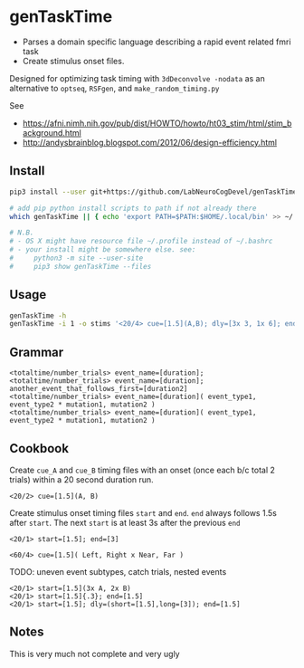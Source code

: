 # genTaskTime
* Parses a domain specific language describing a rapid event related fmri task
* Create stimulus onset files.

Designed for optimizing task timing with `3dDeconvolve -nodata` as an alternative to `optseq`, `RSFgen`, and `make_random_timing.py`

See
* https://afni.nimh.nih.gov/pub/dist/HOWTO/howto/ht03_stim/html/stim_background.html
* http://andysbrainblog.blogspot.com/2012/06/design-efficiency.html

## Install
```bash
pip3 install --user git+https://github.com/LabNeuroCogDevel/genTaskTime

# add pip python install scripts to path if not already there
which genTaskTime || { echo 'export PATH=$PATH:$HOME/.local/bin' >> ~/.bashrc && source ~/.bashrc }

# N.B. 
# - OS X might have resource file ~/.profile instead of ~/.bashrc
# - your install might be somewhere else. see:
#     python3 -m site --user-site
#     pip3 show genTaskTime --files
```
## Usage
```bash
genTaskTime -h
genTaskTime -i 1 -o stims '<20/4> cue=[1.5](A,B); dly=[3x 3, 1x 6]; end=[1.5]'
```

## Grammar
```
<totaltime/number_trials> event_name=[duration]; 
<totaltime/number_trials> event_name=[duration]; another_event_that_follows_first=[duration2]
<totaltime/number_trials> event_name=[duration]( event_type1, event_type2 * mutation1, mutation2 )
<totaltime/number_trials> event_name=[duration]( event_type1, event_type2 * mutation1, mutation2 )
```
## Cookbook

Create `cue_A` and `cue_B` timing files with an onset (once each b/c total 2 trials) within a 20 second duration run.
```
<20/2> cue=[1.5](A, B)
```

Create stimulus onset timing files `start`  and `end`. `end` always follows 1.5s after `start`. The next `start` is at least 3s after the previous `end`
```
<20/1> start=[1.5]; end=[3]
```

```
<60/4> cue=[1.5]( Left, Right x Near, Far )
```


TODO: uneven event subtypes, catch trials,  nested events

```
<20/1> start=[1.5](3x A, 2x B)
<20/1> start=[1.5]{.3}; end=[1.5]
<20/1> start=[1.5]; dly=(short=[1.5],long=[3]); end=[1.5]
```


## Notes
This is very much not complete and very ugly
